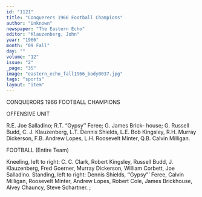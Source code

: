 ```yaml
---
id: "1121"
title: "Conquerers 1966 Football Champions"
author: "Unknown"
newspaper: "The Eastern Echo"
editor: "Klauzenberg, John"
year: "1966"
month: "09 Fall"
day: ""
volume: "12"
issue: "2"
_page: "35"
image: "eastern_echo_fall1966_body0037.jpg"
tags: "sports"
layout: "item"
---
```

CONQUERORS
1966 FOOTBALL
CHAMPIONS

OFFENSIVE UNIT

R.E. Joe Salladino; R.T. “Gypsy’’ Feree; G. James Brick-
house; G. Russell Budd, C. J. Klauzenberg, L.T. Dennis
Shields, L.E. Bob Kingsley, R.H. Murray Dickerson,
F.B. Andrew Lopes, L.H. Roosevelt Minter, Q.B. Calvin
Milligan.

FOOTBALL (Entire Team)

Kneeling, left to right: C. C. Clark, Robert Kingsley,
Russell Budd, J. Klauzenberg, Fred Goerner, Murray
Dickerson, William Corbett, Joe Salladino. Standing, left
to right: Dennis Shields, ‘‘Gypsy”’ Feree, Calvin Milligan,
Roosevelt Minter, Andrew Lopes, Robert Cole, James
Brickhouse, Alvey Chauncy, Steve Schartner. ;

